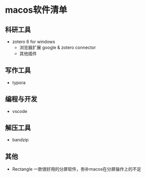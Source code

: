 # macos软件清单
## 科研工具

+ zotero 6 for windows
    + 浏览器扩展 google & zotero connector
    + 其他插件

## 写作工具

+ typora

## 编程与开发

+ vscode

## 解压工具

+ bandzip

## 其他

+ Rectangle  一款很好用的分屏软件，弥补macos在分屏操作上的不足

